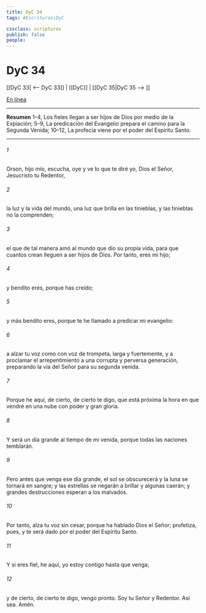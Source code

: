 ```yaml
---
title: DyC 34
tags: #Escrituras\DyC

cssclass: scriptures
publish: false
people:
---
```


# DyC 34
[[DyC 33| <-- DyC 33]] | [[DyC]] | [[DyC 35|DyC 35 --> ]]

[En línea](https://churchofjesuschrist.org/study/scriptures/dc-testament/dc/34?lang=spa)

---
__Resumen__
1–4, Los fieles llegan a ser hijos de Dios por medio de la Expiación; 5–9, La predicación del Evangelio prepara el camino para la Segunda Venida; 10–12, La profecía viene por el poder del Espíritu Santo.

---
###### 1 
Orson, hijo mío, escucha, oye y ve lo que te diré yo, Dios el Señor, Jesucristo tu Redentor,

###### 2 
la luz y la vida del mundo, una luz que brilla en las tinieblas, y las tinieblas no la comprenden;

###### 3 
el que de tal manera amó al mundo que dio su propia vida, para que cuantos crean lleguen a ser hijos de Dios. Por tanto, eres mi hijo;

###### 4 
y bendito eres, porque has creído;

###### 5 
y más bendito eres, porque te he llamado a predicar mi evangelio:

###### 6 
a alzar tu voz como con voz de trompeta, larga y fuertemente, y a proclamar el arrepentimiento a una corrupta y perversa generación, preparando la vía del Señor para su segunda venida.

###### 7 
Porque he aquí, de cierto, de cierto te digo, que está próxima la hora en que vendré en una nube con poder y gran gloria.

###### 8 
Y será un día grande al tiempo de mi venida, porque todas las naciones temblarán.

###### 9 
Pero antes que venga ese día grande, el sol se obscurecerá y la luna se tornará en sangre; y las estrellas se negarán a brillar y algunas caerán; y grandes destrucciones esperan a los malvados.

###### 10 
Por tanto, alza tu voz sin cesar, porque ha hablado Dios el Señor; profetiza, pues, y te será dado por el poder del Espíritu Santo.

###### 11 
Y si eres fiel, he aquí, yo estoy contigo hasta que venga;

###### 12 
y de cierto, de cierto te digo, vengo pronto. Soy tu Señor y Redentor. Así sea. Amén.

